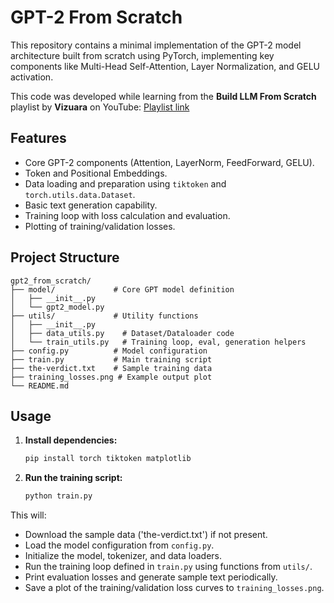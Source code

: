 # GPT-2 From Scratch

This repository contains a minimal implementation of the GPT-2 model architecture built from scratch using PyTorch, implementing key components like Multi-Head Self-Attention, Layer Normalization, and GELU activation.

This code was developed while learning from the **Build LLM From Scratch** playlist by **Vizuara** on YouTube:
[Playlist link](https://www.youtube.com/watch?v=Xpr8D6LeAtw&list=PLPTV0NXA_ZSgsLAr8YCgCwhPIJNNtexWu)

## Features

*   Core GPT-2 components (Attention, LayerNorm, FeedForward, GELU).
*   Token and Positional Embeddings.
*   Data loading and preparation using `tiktoken` and `torch.utils.data.Dataset`.
*   Basic text generation capability.
*   Training loop with loss calculation and evaluation.
*   Plotting of training/validation losses.

## Project Structure

```
gpt2_from_scratch/
├── model/             # Core GPT model definition
│   ├── __init__.py
│   └── gpt2_model.py
├── utils/             # Utility functions
│   ├── __init__.py
│   ├── data_utils.py    # Dataset/Dataloader code
│   └── train_utils.py   # Training loop, eval, generation helpers
├── config.py          # Model configuration
├── train.py           # Main training script
├── the-verdict.txt    # Sample training data
├── training_losses.png # Example output plot
└── README.md
```

## Usage

1.  **Install dependencies:**
    ```bash
    pip install torch tiktoken matplotlib
    ```
2.  **Run the training script:**
    ```bash
    python train.py
    ```

This will:
*   Download the sample data ('the-verdict.txt') if not present.
*   Load the model configuration from `config.py`.
*   Initialize the model, tokenizer, and data loaders.
*   Run the training loop defined in `train.py` using functions from `utils/`.
*   Print evaluation losses and generate sample text periodically.
*   Save a plot of the training/validation loss curves to `training_losses.png`.